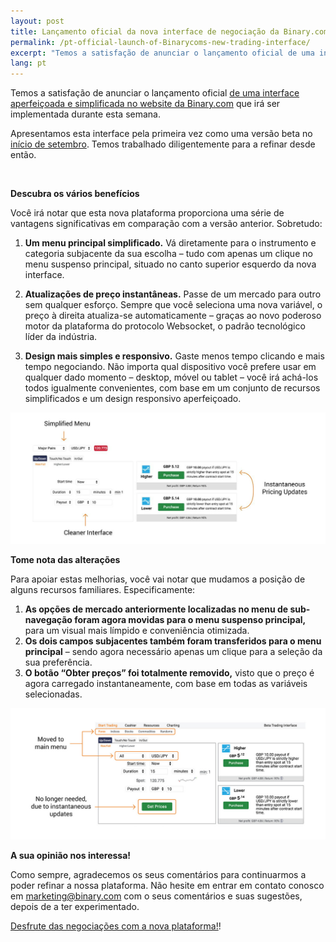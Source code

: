 ```yaml
---
layout: post
title: Lançamento oficial da nova interface de negociação da Binary.com
permalink: /pt-official-launch-of-Binarycoms-new-trading-interface/
excerpt: "Temos a satisfação de anunciar o lançamento oficial de uma interface aperfeiçoada e simplificada no website da Binary.com que irá ser implementada durante esta semana...."  
lang: pt
---
```



Temos a satisfação de anunciar o lançamento oficial [de uma interface aperfeiçoada e simplificada no website da Binary.com](https://www.binary.com/trading?l=EN&utm_source=blog&utm_medium=social&utm_content=EN&utm_campaign=whatsnew) que irá ser implementada durante esta semana.

Apresentamos esta interface pela primeira vez como uma versão beta no [início de setembro](https://www.binary.com/trading?l=PT&utm_source=blog&utm_medium=social&utm_content=EN&utm_campaign=whatsnew).  Temos trabalhado diligentemente para a refinar desde então.

<br>


**Descubra os vários benefícios**

Você irá notar que esta nova plataforma proporciona uma série de vantagens significativas em comparação com a versão anterior. Sobretudo:

1. **Um menu principal simplificado.** Vá diretamente para o instrumento e categoria subjacente da sua escolha – tudo com apenas um clique no menu suspenso principal, situado no canto superior esquerdo da nova interface.

2. **Atualizações de preço instantâneas.** Passe de um mercado para outro sem qualquer esforço. Sempre que você seleciona uma nova variável, o preço à direita atualiza-se automaticamente – graças ao novo poderoso motor da plataforma do protocolo Websocket, o padrão tecnológico líder da indústria.

3. **Design mais simples e responsivo.** Gaste menos tempo clicando e mais tempo negociando. Não importa qual dispositivo você prefere usar em qualquer dado momento – desktop, móvel ou tablet – você irá achá-los todos igualmente convenientes, com base em um conjunto de recursos simplificados e um design responsivo aperfeiçoado.

![](/images/newinterface-1.jpg)
<br>


**Tome nota das alterações**

Para apoiar estas melhorias, você vai notar que mudamos a posição de alguns recursos familiares. Especificamente:

1. **As opções de mercado anteriormente localizadas no menu de sub-navegação foram agora movidas para o menu suspenso principal,** para um visual mais límpido e conveniência otimizada.
2. **Os dois campos subjacentes também foram transferidos para o menu principal** – sendo agora necessário apenas um clique para a seleção da sua preferência. 
3. **O botão “Obter preços” foi totalmente removido,** visto que o preço é agora carregado instantaneamente, com base em todas as variáveis selecionadas.

![](/images/newinterface-2.jpg)
<br>

**A sua opinião nos interessa!**

Como sempre, agradecemos os seus comentários para continuarmos a poder refinar a nossa plataforma. Não hesite em entrar em contato conosco em [marketing@binary.com](mailto:marketing@binary.com) com o seus comentários e suas sugestões, depois de a ter experimentado.

[Desfrute das negociações com a nova plataforma!](https://www.binary.com/trading?l=PT&utm_source=blog&utm_medium=social&utm_content=PT&utm_campaign=whatsnew)!




